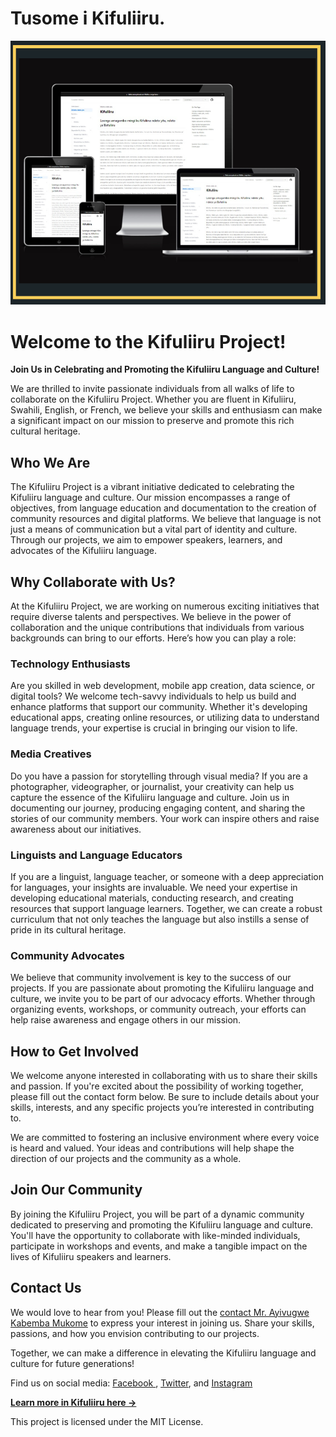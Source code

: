 # Tusome i Kifuliiru.

[![](.github/kifuliiru.png)](https://kifuliiru.net)

# Welcome to the Kifuliiru Project!

**Join Us in Celebrating and Promoting the Kifuliiru Language and Culture!**

We are thrilled to invite passionate individuals from all walks of life to collaborate on the Kifuliiru Project. Whether you are fluent in Kifuliiru, Swahili, English, or French, we believe your skills and enthusiasm can make a significant impact on our mission to preserve and promote this rich cultural heritage.

## Who We Are

The Kifuliiru Project is a vibrant initiative dedicated to celebrating the Kifuliiru language and culture. Our mission encompasses a range of objectives, from language education and documentation to the creation of community resources and digital platforms. We believe that language is not just a means of communication but a vital part of identity and culture. Through our projects, we aim to empower speakers, learners, and advocates of the Kifuliiru language.

## Why Collaborate with Us?

At the Kifuliiru Project, we are working on numerous exciting initiatives that require diverse talents and perspectives. We believe in the power of collaboration and the unique contributions that individuals from various backgrounds can bring to our efforts. Here’s how you can play a role:

### Technology Enthusiasts

Are you skilled in web development, mobile app creation, data science, or digital tools? We welcome tech-savvy individuals to help us build and enhance platforms that support our community. Whether it's developing educational apps, creating online resources, or utilizing data to understand language trends, your expertise is crucial in bringing our vision to life.

### Media Creatives

Do you have a passion for storytelling through visual media? If you are a photographer, videographer, or journalist, your creativity can help us capture the essence of the Kifuliiru language and culture. Join us in documenting our journey, producing engaging content, and sharing the stories of our community members. Your work can inspire others and raise awareness about our initiatives.

### Linguists and Language Educators

If you are a linguist, language teacher, or someone with a deep appreciation for languages, your insights are invaluable. We need your expertise in developing educational materials, conducting research, and creating resources that support language learners. Together, we can create a robust curriculum that not only teaches the language but also instills a sense of pride in its cultural heritage.

### Community Advocates

We believe that community involvement is key to the success of our projects. If you are passionate about promoting the Kifuliiru language and culture, we invite you to be part of our advocacy efforts. Whether through organizing events, workshops, or community outreach, your efforts can help raise awareness and engage others in our mission.

## How to Get Involved

We welcome anyone interested in collaborating with us to share their skills and passion. If you're excited about the possibility of working together, please fill out the contact form below. Be sure to include details about your skills, interests, and any specific projects you’re interested in contributing to.

We are committed to fostering an inclusive environment where every voice is heard and valued. Your ideas and contributions will help shape the direction of our projects and the community as a whole.

## Join Our Community

By joining the Kifuliiru Project, you will be part of a dynamic community dedicated to preserving and promoting the Kifuliiru language and culture. You'll have the opportunity to collaborate with like-minded individuals, participate in workshops and events, and make a tangible impact on the lives of Kifuliiru speakers and learners.

## Contact Us

We would love to hear from you! Please fill out the [contact Mr. Ayivugwe Kabemba Mukome](https://www.ayivugwekabemba.me/contact) to express your interest in joining us. Share your skills, passions, and how you envision contributing to our projects.

Together, we can make a difference in elevating the Kifuliiru language and culture for future generations!

Find us on social media: [Facebook ](https://www.facebook.com/Ibufuliiru/), [Twitter](https://twitter.com/ibufuliiru?lang=en), and [Instagram](https://www.instagram.com/ibufuliiru/?hl=en)

[**Learn more in Kifuliiru here →**](https://ibufuliiru.editorx.io/ibufuliiru/kifuliiru)

This project is licensed under the MIT License.
